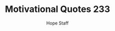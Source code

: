 ---
image: /assets/img/mq/mq_233_manning.png
title: Motivational Quotes 233
categories:
  - Motivational Quotes
author: Hope Staff
notes: Motivational Quotes 233
embed: >-
  EMBED_GOES_HERE
transcript: >-
  SOME LINES OF TEXT START HERE
---